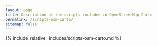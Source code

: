 ```yaml
---
layout: page
title: Description of the scripts included in OpenStreetMap Carto
permalink: /scripts-osm-carto/
sitemap: false
---
```


{% include_relative _includes/scripts-osm-carto.md %}
